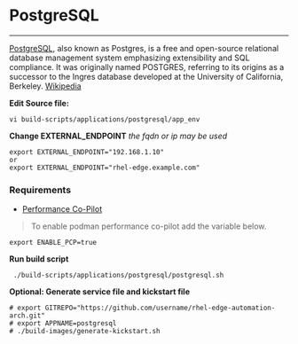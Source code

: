 # PostgreSQL  
---

[PostgreSQL](https://www.postgresql.org/), also known as Postgres, is a free and open-source relational database management system emphasizing extensibility and SQL compliance. It was originally named POSTGRES, referring to its origins as a successor to the Ingres database developed at the University of California, Berkeley. [Wikipedia](https://en.wikipedia.org/wiki/PostgreSQL)  

**Edit Source file:**
```
vi build-scripts/applications/postgresql/app_env
```

**Change EXTERNAL_ENDPOINT**
*the fqdn or ip may be used*
```
export EXTERNAL_ENDPOINT="192.168.1.10"
or 
export EXTERNAL_ENDPOINT="rhel-edge.example.com"
```

### Requirements 
* [Performance Co-Pilot](../../applications/pcp/README.md)  
> To enable podman performance co-pilot add the variable below.
```
export ENABLE_PCP=true
```



**Run build script**
```
 ./build-scripts/applications/postgresql/postgresql.sh 
```

**Optional: Generate service file and kickstart file**
```
# export GITREPO="https://github.com/username/rhel-edge-automation-arch.git"
# export APPNAME=postgresql
# ./build-images/generate-kickstart.sh
```